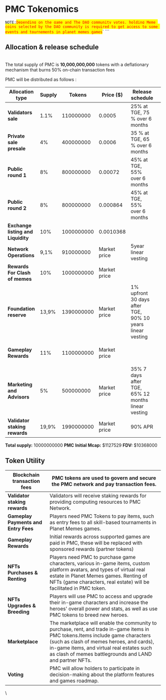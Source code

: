 # PMC Tokenomics

`NOTE:`<mark style="color:red;">`Depending on the game and The DAO community votes, holding Meme coins selected by the DAO community is required to get access to some events and tournements in planet memes games`</mark>` ```&#x20;

## Allocation & release schedule

\
The total supply of PMC is **10,000,000,000** tokens with a deflationary mechanism that burns 50% on-chain transaction fees&#x20;

PMC will be distributed as follows :&#x20;



<table data-view="cards"><thead><tr><th>Allocation type </th><th>Supply</th><th>Tokens</th><th>Price ($)</th><th>Release schedule</th><th data-hidden data-card-cover data-type="files"></th></tr></thead><tbody><tr><td><strong>Validators sale</strong></td><td>1.1%</td><td><p>110000000</p><p> </p></td><td>0.0005</td><td>25% at TGE, 75 % over 6 months</td><td></td></tr><tr><td><strong>Private sale presale</strong></td><td>4%</td><td><p>400000000</p><p> </p></td><td>0.0006</td><td>35 % at TGE, 65 % over 6 months</td><td></td></tr><tr><td><strong>Public round 1</strong> </td><td>8%</td><td><p>800000000</p><p> </p></td><td>0.00072</td><td>45% at TGE, 55% over 6 months</td><td></td></tr><tr><td><strong>Public round 2</strong> </td><td>8%</td><td><p>800000000</p><p> </p></td><td>0.000864</td><td>45% at TGE, 55% over 6 months</td><td></td></tr><tr><td><strong>Exchange listing and Liquidity</strong></td><td>10%</td><td><p>1000000000</p><p> </p></td><td>0.0010368</td><td> </td><td></td></tr><tr><td><strong>Network Operations</strong></td><td>9,1%</td><td><p>910000000</p><p> </p></td><td>Market price</td><td>5year linear vesting</td><td></td></tr><tr><td><strong>Rewards For Clash of memes</strong></td><td>10%</td><td><p>1000000000</p><p> </p></td><td>Market price</td><td> </td><td></td></tr><tr><td><strong>Foundation reserve</strong></td><td>13,9%</td><td><p>1390000000</p><p> </p></td><td>Market price</td><td>1% upfront 30 days after TGE, 90% 10 years linear vesting</td><td></td></tr><tr><td><p><strong>Gameplay Rewards</strong></p><p> </p></td><td>11%</td><td><p>1100000000</p><p> </p></td><td>Market price</td><td> </td><td></td></tr><tr><td><strong>Marketing and Advisors</strong></td><td>5%</td><td><p>500000000</p><p> </p></td><td>Market price</td><td>35% 7 days after TGE, 65% 12 months linear vesting</td><td></td></tr><tr><td><strong>Validator staking rewards</strong></td><td>19,9%</td><td><p>1990000000</p><p> </p></td><td>Market price</td><td>90% APR</td><td></td></tr></tbody></table>

**Total supply:** 10000000000 **PMC**                **Initial Mcap:** $1127529         **FDV:** $10368000

&#x20;

## Token Utility

| **Blockchain transaction fees**      | PMC tokens are used to govern and secure the PMC network and pay transaction fees.                                                                                                                                                                                                    |
| ------------------------------------ | ------------------------------------------------------------------------------------------------------------------------------------------------------------------------------------------------------------------------------------------------------------------------------------- |
| **Validator staking rewards**        | Validators will receive staking rewards for providing computing resources to PMC Network.                                                                                                                                                                                             |
| **Gameplay Payments and Entry Fees** | Players need PMC Tokens to pay items, such as entry fees to all skill-based tournaments in Planet Memes games.                                                                                                                                                                        |
| **Gameplay Rewards**                 | Initial rewards across supported games are paid in PMC, these will be replaced with sponsored rewards (partner tokens)                                                                                                                                                                |
| **NFTs Purchases & Renting**         | Players need PMC to purchase game characters, various in-game items, custom platform avatars, and types of virtual real estate in Planet Memes games. Renting of NFTs (game characters, real estate) will be facilitated in PMC token.                                                |
| **NFTs Upgrades & Breeding**         | Players will use PMC to access and upgrade their in-game characters and increase the heroes' overall power and stats, as well as use PMC tokens to breed new heroes.                                                                                                                  |
| **Marketplace**                      | The marketplace will enable the community to purchase, rent, and trade in-game items in PMC tokens.​Items include game characters (such as clash of memes heroes, and cards), in-game items, and virtual real estates such as clash of memes battlegrounds and LAND and partner NFTs. |
| **Voting**                           | PMC will allow holders to participate in decision-making about the platform features and games roadmap.                                                                                                                                                                               |

\




